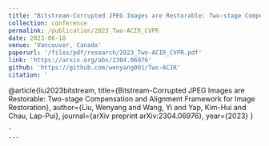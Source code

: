 ```yaml
---
title: "Bitstream-Corrupted JPEG Images are Restorable: Two-stage Compensation and Alignment Framework for Image Restoration (CVPR2023)"
collection: conference
permalink: /publication/2023_Two-ACIR_CVPR
date: 2023-06-18
venue: 'Vancouver, Canada'
paperurl: '/files/pdf/research/2023_Two-ACIR_CVPR.pdf'
link: 'https://arxiv.org/abs/2304.06976'
github: 'https://github.com/wenyang001/Two-ACIR'
citation: '
```
@article{liu2023bitstream,
  title={Bitstream-Corrupted JPEG Images are Restorable: Two-stage Compensation and Alignment Framework for Image Restoration},
  author={Liu, Wenyang and Wang, Yi and Yap, Kim-Hui and Chau, Lap-Pui},
  journal={arXiv preprint arXiv:2304.06976},
  year={2023}
}
```
'
---
```

